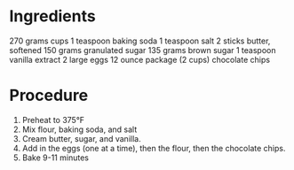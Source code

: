 Ingredients
===========
270 grams cups
1 teaspoon baking soda
1 teaspoon salt
2 sticks butter, softened
150 grams granulated sugar
135 grams brown sugar
1 teaspoon vanilla extract
2 large eggs
12 ounce package (2 cups) chocolate chips

Procedure
=========
1. Preheat to 375°F
2. Mix flour, baking soda, and salt
3. Cream butter, sugar, and vanilla.
4. Add in the eggs (one at a time), then the flour, then the chocolate chips.
5. Bake 9-11 minutes

